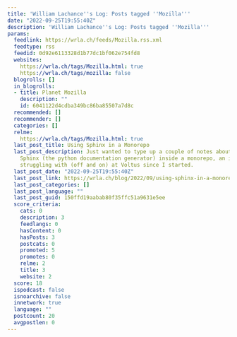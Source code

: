 ```yaml
---
title: 'William Lachance''s Log: Posts tagged ''Mozilla'''
date: "2022-09-25T19:55:40Z"
description: 'William Lachance''s Log: Posts tagged ''Mozilla'''
params:
  feedlink: https://wrla.ch/feeds/Mozilla.rss.xml
  feedtype: rss
  feedid: 0d92e6113328d1b77dc1bf062e754fd8
  websites:
    https://wrla.ch/tags/Mozilla.html: true
    https://wrla.ch/tags/mozilla: false
  blogrolls: []
  in_blogrolls:
  - title: Planet Mozilla
    description: ""
    id: 6041122d4cdba349bc86ba85507a7d8c
  recommended: []
  recommender: []
  categories: []
  relme:
    https://wrla.ch/tags/Mozilla.html: true
  last_post_title: Using Sphinx in a Monorepo
  last_post_description: Just wanted to type up a couple of notes about working with
    Sphinx (the python documentation generator) inside a monorepo, an issue I’ve been
    struggling with (off and on) at Voltus since I started.
  last_post_date: "2022-09-25T19:55:40Z"
  last_post_link: https://wrla.ch/blog/2022/09/using-sphinx-in-a-monorepo/?utm_source=Mozilla&utm_medium=RSS
  last_post_categories: []
  last_post_language: ""
  last_post_guid: 150ffd19aabab80f35ffc51a9631e5ee
  score_criteria:
    cats: 0
    description: 3
    feedlangs: 0
    hasContent: 0
    hasPosts: 3
    postcats: 0
    promoted: 5
    promotes: 0
    relme: 2
    title: 3
    website: 2
  score: 18
  ispodcast: false
  isnoarchive: false
  innetwork: true
  language: ""
  postcount: 20
  avgpostlen: 0
---
```

